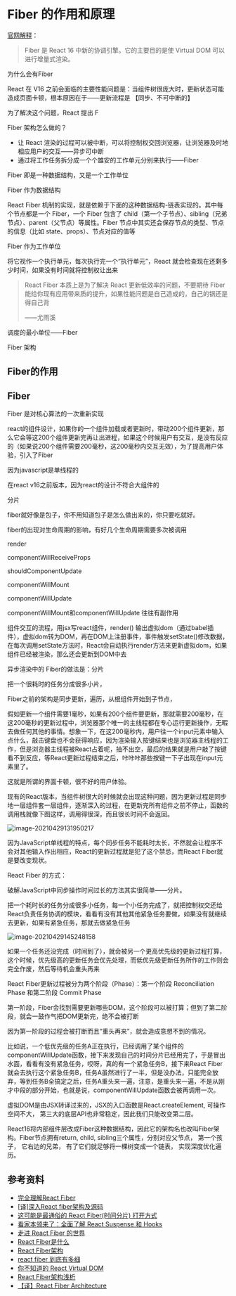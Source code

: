 # Fiber 的作用和原理







[官网解释](https://zh-hans.reactjs.org/docs/faq-internals.html)：

> Fiber 是 React 16 中新的协调引擎。它的主要目的是使 Virtual DOM 可以进行增量式渲染。





为什么会有Fiber

React 在 V16 之前会面临的主要性能问题是：当组件树很庞大时，更新状态可能造成页面卡顿，根本原因在于——更新流程是 【同步、不可中断的】

为了解决这个问题，React 提出 F



Fiber 架构怎么做的？

- 让 React 渲染的过程可以被中断，可以将控制权交回浏览器，让浏览器及时地相应用户的交互——异步可中断
- 通过将工作任务拆分成一个个雄安的工作单元分别来执行——Fiber



Fiber 即是一种数据结构，又是一个工作单位

Fiber 作为数据结构

React Fiber 机制的实现，就是依赖于下面的这种数据结构-链表实现的。其中每个节点都是一个 Fiber，一个 Fiber  包含了 child（第一个子节点）、sibling（兄弟节点）、parent（父节点）等属性。Fiber 节点中其实还会保存节点的类型、节点的信息（比如 state、props）、节点对应的值等

Fiber 作为工作单位

将它视作一个执行单元，每次执行完一个“执行单元”，React 就会检查现在还剩多少时间，如果没有时间就将控制权让出来





> React Fiber 本质上是为了解决 React 更新低效率的问题，不要期待 Fiber 能给你现有应用带来质的提升，如果性能问题是自己造成的，自己的锅还是得自己背
>
> ——尤雨溪

调度的最小单位——Fiber

Fiber 架构



## Fiber的作用





## Fiber

Fiber 是对核心算法的一次重新实现

react的组件设计，如果你的一个组件加载或者更新时，带动200个组件更新，那么它会等这200个组件更新完再让出进程，如果这个时候用户有交互，是没有反应的（如果说200个组件需要200毫秒，这200毫秒内交互无效），为了提高用户体验，引入了Fiber

因为javascript是单线程的

在react v16之前版本，因为react的设计不符合大组件的

分片

fiber就好像是包子，你不用知道包子是怎么做出来的，你只要吃就好。

fiber的出现对生命周期的影响，有好几个生命周期需要多次被调用

render

componentWillReceiveProps

shouldComponentUpdate

componentWillMount

componentWillUpdate

componentWillMount和componentWillUpdate 往往有副作用



组件交互的流程，用jsx写react组件，render() 输出虚拟dom（通过babel插件），虚拟dom转为DOM，再在DOM上注册事件，事件触发setState()修改数据，在每次调用setState方法时，React会自动执行render方法来更新虚拟dom，如果组件已经被渲染，那么还会更新到DOM中去





异步渲染中的 Fiber的做法是：分片

把一个很耗时的任务分成很多小片，









Fiber之前的架构是同步更新，遍历，从根组件开始到子节点，



假如更新一个组件需要1毫秒，如果有200个组件要更新，那就需要200毫秒，在这200毫秒的更新过程中，浏览器那个唯一的主线程都在专心运行更新操作，无暇去做任何其他的事情。想象一下，在这200毫秒内，用户往一个input元素中输入点什么，敲击键盘也不会获得响应，因为渲染输入按键结果也是浏览器主线程的工作，但是浏览器主线程被React占着呢，抽不出空，最后的结果就是用户敲了按键看不到反应，等React更新过程结束之后，咔咔咔那些按键一下子出现在input元素里了。

这就是所谓的界面卡顿，很不好的用户体验。

现有的React版本，当组件树很大的时候就会出现这种问题，因为更新过程是同步地一层组件套一层组件，逐渐深入的过程，在更新完所有组件之前不停止，函数的调用栈就像下图这样，调用得很深，而且很长时间不会返回。

![image-20210429131950217](https://i.loli.net/2021/06/03/7ncbYMKSCjBkRfr.png)

因为JavaScript单线程的特点，每个同步任务不能耗时太长，不然就会让程序不会对其他输入作出相应，React的更新过程就是犯了这个禁忌，而React Fiber就是要改变现状。



React Fiber 的方式：

破解JavaScript中同步操作时间过长的方法其实很简单——分片。

把一个耗时长的任务分成很多小任务，每一个小任务完成了，就把控制权交还给React负责任务协调的模块，看看有没有其他其他紧急任务要做，如果没有就继续去更新，如果有紧急任务，那就去做紧急任务

![image-20210429145248158](https://i.loli.net/2021/06/03/GYqmfj2AFPZURMt.png)





如果一个任务还没完成（时间到了），就会被另一个更高优先级的更新过程打算，这个时候，优先级高的更新任务会优先处理，而低优先级更新任务所作的工作则会完全作废，然后等待机会重头再来



React Fiber更新过程被分为两个阶段（Phase）：第一个阶段 Reconciliation Phase 和第二阶段 Commit Phase



第一阶段，Fiber会找到需要更新哪些DOM，这个阶段可以被打算；但到了第二阶段，就会一鼓作气把DOM更新完，绝不会被打断



因为第一阶段的过程会被打断而且“重头再来”，就会造成意想不到的情况。

比如说，一个低优先级的任务A正在执行，已经调用了某个组件的componentWillUpdate函数，接下来发现自己的时间分片已经用完了，于是冒出水面，看看有没有紧急任务，哎呀，真的有一个紧急任务B，接下来React Fiber就会去执行这个紧急任务B，任务A虽然进行了一半，但是没办法，只能完全放弃，等到任务B全搞定之后，任务A重头来一遍，注意，是重头来一遍，不是从刚才中段的部分开始，也就是说，componentWillUpdate函数会被再调用一次。





虚拟DOM是由JSX转译过来的，JSX的入口函数是React.createElement, 可操作空间不大， 第三大的底层API也非常稳定，因此我们只能改变第二层。

React16将内部组件层改成Fiber这种数据结构，因此它的架构名也改叫Fiber架构。Fiber节点拥有return, child, sibling三个属性，分别对应父节点， 第一个孩子， 它右边的兄弟， 有了它们就足够将一棵树变成一个链表， 实现深度优化遍历。









## 参考资料

- [完全理解React Fiber](http://www.ayqy.net/blog/dive-into-react-fiber/)
- [[译]深入React fiber架构及源码](https://zhuanlan.zhihu.com/p/57346388)
- [这可能是最通俗的 React Fiber(时间分片) 打开方式](https://juejin.cn/post/6844903975112671239)
- [看家本领来了：全面了解 React Suspense 和 Hooks](https://mp.weixin.qq.com/s?__biz=MzA4Nzg0MDM5Nw==&mid=2247484462&idx=1&sn=5dbd034c08a993f6ff7a65d62da0b9bd&source=41#wechat_redirect)
- [走进 React Fiber 的世界](https://juejin.cn/post/6937560479795511303)
- [React Fiber是什么](https://zhuanlan.zhihu.com/p/26027085)
- [React Fiber架构](https://zhuanlan.zhihu.com/p/37095662)
- [react fiber 到底有多细](https://mp.weixin.qq.com/s/gz7_StDD151Qnt-ziSfmSw)
- [你不知道的 React Virtual DOM](https://juejin.cn/post/6985058301184737287#heading-6)
- [React Fiber架构浅析](https://juejin.cn/post/7005880269827735566)
- [【译】React Fiber Architecture](https://juejin.cn/post/6844903750658686983)

